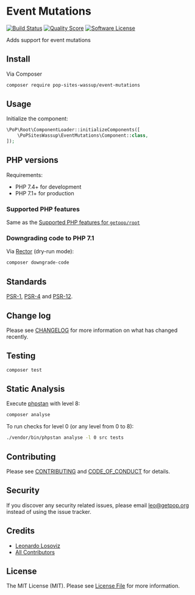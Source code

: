 # Event Mutations

[![Build Status][ico-travis]][link-travis]
[![Quality Score][ico-code-quality]][link-code-quality]
[![Software License][ico-license]](LICENSE.md)

<!--
[![Latest Version on Packagist][ico-version]][link-packagist]
[![Coverage Status][ico-scrutinizer]][link-scrutinizer]
[![Total Downloads][ico-downloads]][link-downloads]
-->

Adds support for event mutations

## Install

Via Composer

``` bash
composer require pop-sites-wassup/event-mutations
```

## Usage

Initialize the component:

``` php
\PoP\Root\ComponentLoader::initializeComponents([
    \PoPSitesWassup\EventMutations\Component::class,
]);
```

## PHP versions

Requirements:

- PHP 7.4+ for development
- PHP 7.1+ for production

### Supported PHP features

Same as the [Supported PHP features for `getpop/root`](https://github.com/getpop/root/#supported-php-features)

### Downgrading code to PHP 7.1

Via [Rector](https://github.com/rectorphp/rector) (dry-run mode):

```bash
composer downgrade-code
```

## Standards

[PSR-1](https://www.php-fig.org/psr/psr-1), [PSR-4](https://www.php-fig.org/psr/psr-4) and [PSR-12](https://www.php-fig.org/psr/psr-12).

## Change log

Please see [CHANGELOG](CHANGELOG.md) for more information on what has changed recently.

## Testing

``` bash
composer test
```

## Static Analysis

Execute [phpstan](https://github.com/phpstan/phpstan) with level 8:

``` bash
composer analyse
```

To run checks for level 0 (or any level from 0 to 8):

``` bash
./vendor/bin/phpstan analyse -l 0 src tests
```

## Contributing

Please see [CONTRIBUTING](CONTRIBUTING.md) and [CODE_OF_CONDUCT](CODE_OF_CONDUCT.md) for details.

## Security

If you discover any security related issues, please email leo@getpop.org instead of using the issue tracker.

## Credits

- [Leonardo Losoviz][link-author]
- [All Contributors][link-contributors]

## License

The MIT License (MIT). Please see [License File](LICENSE.md) for more information.

[ico-version]: https://img.shields.io/packagist/v/pop-sites-wassup/event-mutations.svg?style=flat-square
[ico-license]: https://img.shields.io/badge/license-MIT-brightgreen.svg?style=flat-square
[ico-travis]: https://img.shields.io/travis/pop-sites-wassup/event-mutations/master.svg?style=flat-square
[ico-scrutinizer]: https://img.shields.io/scrutinizer/coverage/g/pop-sites-wassup/event-mutations.svg?style=flat-square
[ico-code-quality]: https://img.shields.io/scrutinizer/g/pop-sites-wassup/event-mutations.svg?style=flat-square
[ico-downloads]: https://img.shields.io/packagist/dt/pop-sites-wassup/event-mutations.svg?style=flat-square

[link-packagist]: https://packagist.org/packages/pop-sites-wassup/event-mutations
[link-travis]: https://travis-ci.org/pop-sites-wassup/event-mutations
[link-scrutinizer]: https://scrutinizer-ci.com/g/pop-sites-wassup/event-mutations/code-structure
[link-code-quality]: https://scrutinizer-ci.com/g/pop-sites-wassup/event-mutations
[link-downloads]: https://packagist.org/packages/pop-sites-wassup/event-mutations
[link-author]: https://github.com/leoloso
[link-contributors]: ../../../../../../contributors
